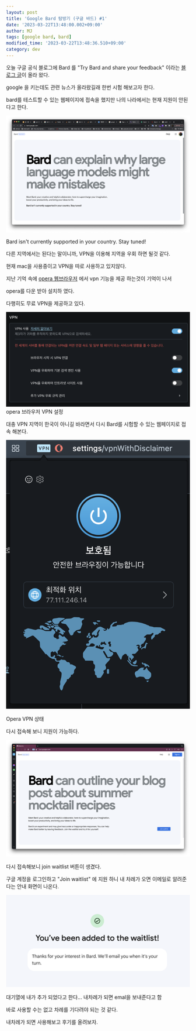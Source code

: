 ```yaml
---
layout: post
title: 'Google Bard 탐방기 (구글 바드) #1'
date: '2023-03-22T13:48:00.002+09:00'
author: MJ
tags: [google bard, bard]
modified_time: '2023-03-22T13:48:36.510+09:00'
category: dev
---
```


오늘 구글 공식 블로그에 Bard 를 "Try Bard and share your feedback" 이라는 [블로그 글](https://blog.google/technology/ai/try-bard/)이 올라 왔다.

google 을 키는데도 관련 뉴스가 올라왔길래 한번 시험 해보고자 한다.

  

bard를 테스트할 수 있는 웹페이지에 접속을 했지만 나의 나라에서는 현재 지원이 안된다고 한다. 

![](/assets/images/2023/03/22/1.png)

Bard isn't currently supported in your country. Stay tuned!

  
  

다른 지역에서는 된다는 말이니까, VPN을 이용해 지역을 우회 하면 될것 같다.

현재 mac을 사용중이고 VPN을 따로 사용하고 있지않다.

  

지난 기억 속에 [opera 웹브라우저](https://www.opera.com/) 에서 vpn 기능을 제공 하는것이 기억이 나서

opera를 다운 받아 설치하 였다.

다행히도 무료 VPN을 제공하고 있다.

![](/assets/images/2023/03/22/2.png)
opera 브라우저 VPN 설정

  
대충 VPN 지역이 한국이 아니길 바라면서 다시 Bard를 시험할 수 있는 웹페이지로 접속 해본다.

  
![](/assets/images/2023/03/22/3.png)

Opera VPN 상태

  
  
다시 접속해 보니 지원이 가능하다.

![](/assets/images/2023/03/22/4.png)

다시 접속해보니 join waitlist 버튼이 생겼다.

  
  
구글 계정을 로그인하고 "Join waitlist" 에 지원 하니 내 차례가 오면 이메일로 알려준다는 안내 화면이 나온다. 

![](/assets/images/2023/03/22/5.png)

대기열에 내가 추가 되었다고 한다... 내차례가 되면 emal을 보내준다고 함

  
  

바로 사용할 수는 없고 차례를 기다려야 되는 것 같다.

내차례가 되면 사용해보고 후기를 올려보자.